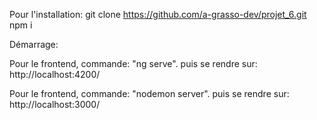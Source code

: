 Pour l'installation:
git clone https://github.com/a-grasso-dev/projet_6.git
npm i



Démarrage:

Pour le frontend, commande:
  "ng serve". 
 puis se rendre sur:  http://localhost:4200/

Pour le frontend, commande:
  "nodemon server". 
 puis se rendre sur:  http://localhost:3000/